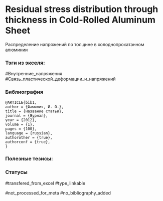 # Residual stress distribution through thickness in Cold-Rolled Aluminum Sheet

Распределение напряжений по толщине в холоднопрокатанном алюминии

### Тэги из экселя:
#Внутренние_напряжения 
#Связь_пластической_деформации_и_напряжений 

### Библиография
```
@ARTICLE{bib1,
author = {Фамилия, И. О.},
title = {Название статьи},
journal = {Журнал},
year = {2012},
volume = {1},
pages = {100},
language = {russian},
authorother = {true},
authorconf = {true},
}
```

### Полезные тезисы:

### Статусы
#transfered_from_excel 
#type_linkable 

#not_processed_for_meta
#no_bibliography_added